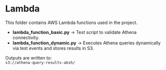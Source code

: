 # Lambda

This folder contains AWS Lambda functions used in the project.

- **lambda_function_basic.py** → Test script to validate Athena connectivity.
- **lambda_function_dynamic.py** → Executes Athena queries dynamically via test events and stores results in S3.

Outputs are written to:  
`s3://athena-query-results-aksh/`
